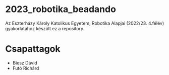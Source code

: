 # 2023_robotika_beadando


Az Eszterházy Károly Katolikus Egyetem, Robotika Alapjai (2022/23. 4.félév) gyakorlatához készült ez a repository.

# Csapattagok
- Biesz Dávid
- Futó Richárd
